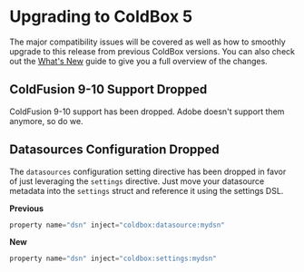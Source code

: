 # Upgrading to ColdBox 5

The major compatibility issues will be covered as well as how to smoothly
upgrade to this release from previous ColdBox versions. You can also
check out the [What's New](whats_new_with_500.md) guide to give you a full
overview of the changes.

## ColdFusion 9-10 Support Dropped

ColdFusion 9-10 support has been dropped.  Adobe doesn't support them anymore, so do we.  

## Datasources Configuration Dropped

The `datasources` configuration setting directive has been dropped in favor of just leveraging the `settings` directive.  Just move your datasource metadata into the `settings` struct and reference it using the settings DSL.

**Previous**
```js
property name="dsn" inject="coldbox:datasource:mydsn"
```

**New**
```js
property name="dsn" inject="coldbox:settings:mydsn"
```


